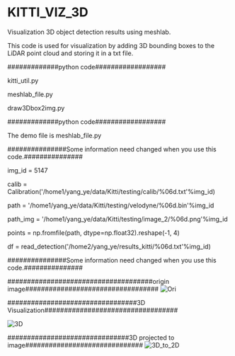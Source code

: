 # KITTI_VIZ_3D
Visualization 3D object detection results using meshlab.

This code is used for visualization by adding 3D bounding boxes to the LiDAR point cloud and storing it in a txt file.

#############python code##################

kitti_util.py

meshlab_file.py

draw3Dbox2img.py

#############python code##################



The demo file is meshlab_file.py

###############Some information need changed when you use this code.###############


img_id = 5147

calib = Calibration('/home1/yang_ye/data/Kitti/testing/calib/%06d.txt'%img_id)

path = '/home1/yang_ye/data/Kitti/testing/velodyne/%06d.bin'%img_id

path_img = '/home1/yang_ye/data/Kitti/testing/image_2/%06d.png'%img_id

points = np.fromfile(path, dtype=np.float32).reshape(-1, 4)

df = read_detection('/home2/yang_ye/results_kitti/%06d.txt'%img_id)

###############Some information need changed when you use this code.###############

#####################################origin image##################################
![Ori](https://github.com/yeyang1021/KITTI_VIZ_3D/blob/master/005147.png)

#################################3D Visualization##################################

![3D](https://github.com/yeyang1021/KITTI_VIZ_3D/blob/master/snapshot_514700.png)


###############################3D projected to image##############################
![3D_to_2D](https://github.com/yeyang1021/KITTI_VIZ_3D/blob/master/5147_img.png)

